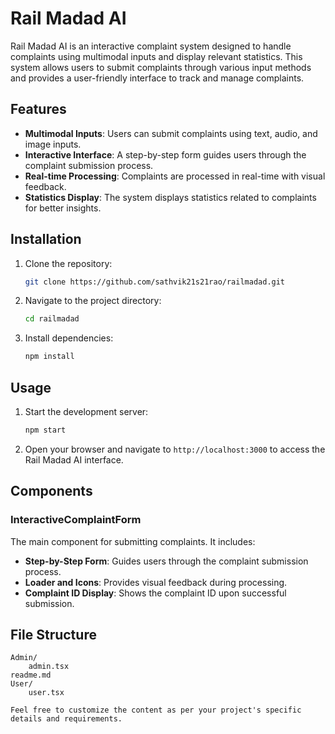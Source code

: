 # Rail Madad AI

Rail Madad AI is an interactive complaint system designed to handle complaints using multimodal inputs and display relevant statistics. This system allows users to submit complaints through various input methods and provides a user-friendly interface to track and manage complaints.

## Features

- **Multimodal Inputs**: Users can submit complaints using text, audio, and image inputs.
- **Interactive Interface**: A step-by-step form guides users through the complaint submission process.
- **Real-time Processing**: Complaints are processed in real-time with visual feedback.
- **Statistics Display**: The system displays statistics related to complaints for better insights.

## Installation

1. Clone the repository:
    ```sh
    git clone https://github.com/sathvik21s21rao/railmadad.git
    ```
2. Navigate to the project directory:
    ```sh
    cd railmadad
    ```
3. Install dependencies:
    ```sh
    npm install
    ```

## Usage

1. Start the development server:
    ```sh
    npm start
    ```
2. Open your browser and navigate to `http://localhost:3000` to access the Rail Madad AI interface.

## Components

### InteractiveComplaintForm

The main component for submitting complaints. It includes:

- **Step-by-Step Form**: Guides users through the complaint submission process.
- **Loader and Icons**: Provides visual feedback during processing.
- **Complaint ID Display**: Shows the complaint ID upon successful submission.


## File Structure

```
Admin/
    admin.tsx
readme.md
User/
    user.tsx

Feel free to customize the content as per your project's specific details and requirements.